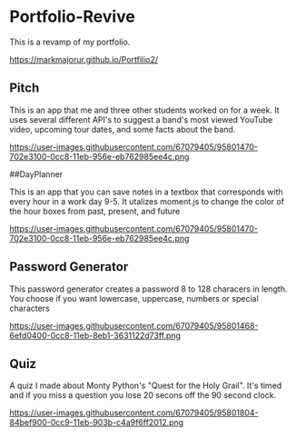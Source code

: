 # Portfolio-Revive
This is a revamp of my portfolio. 

https://markmajorur.github.io/Portfilio2/

## Pitch

This is an app that me and three other students worked on for a week. It uses several different API's to suggest a band's most viewed YouTube video, upcoming tour dates, and some facts about the band.

https://user-images.githubusercontent.com/67079405/95801470-702e3100-0cc8-11eb-956e-eb762985ee4c.png

##DayPlanner

This is an app that you can save notes in a textbox that corresponds with every hour in a work day 9-5. It utalizes moment.js to change the color of the hour boxes from past, present, and future

https://user-images.githubusercontent.com/67079405/95801470-702e3100-0cc8-11eb-956e-eb762985ee4c.png

## Password Generator

This password generator creates a password 8 to 128 characers in length. You choose if you want lowercase, uppercase, numbers or special characters

https://user-images.githubusercontent.com/67079405/95801468-6efd0400-0cc8-11eb-8eb1-3631122d73ff.png

## Quiz

A quiz I made about Monty Python's "Quest for the Holy Grail". It's timed and if you miss a question you lose 20 secons off the 90 second clock.

https://user-images.githubusercontent.com/67079405/95801804-84bef900-0cc9-11eb-903b-c4a9f6ff2012.png
